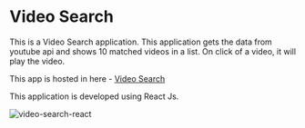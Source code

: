 # Video Search
This is a Video Search application. This application gets the data from youtube api and shows 10 matched videos in a list. On click of a video, it will play the video.

This app is hosted in here - [Video Search](https://pavelray.github.io/video-search-react/)

This application is developed using React Js.

![video-search-react](https://raw.githubusercontent.com/pavelray/video-search-react/tree/master/public/App-Image.png)